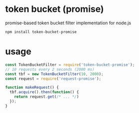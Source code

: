 # token bucket (promise)

promise-based token bucket filter implementation for node.js

`npm install token-bucket-promise`

# usage

```js
const TokenBucketFilter = require('token-bucket-promise');
// 10 requests every 2 seconds (2000 ms)
const tbf = new TokenBucketFilter(10, 2000);
const request = require('request-promise');

function makeRequest() {
  tbf.acquire().then(function() {
    return request.get(/* ... */)
  });
}
```
